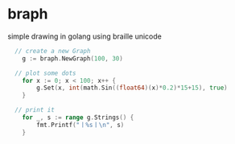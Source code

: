 # braph

simple drawing in golang using braille unicode 

```go
  // create a new Graph
	g := braph.NewGraph(100, 30)

  // plot some dots
	for x := 0; x < 100; x++ {
		g.Set(x, int(math.Sin((float64)(x)*0.2)*15+15), true)
	}

  // print it
	for _, s := range g.Strings() {
		fmt.Printf("⼁%s⼁\n", s)
	}
```

